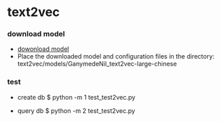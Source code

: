 # text2vec

### download model
* [dowonload model](https://huggingface.co/GanymedeNil/text2vec-large-chinese)
*  Place the downloaded model and configuration files in the directory: text2vec/models/GanymedeNil_text2vec-large-chinese
### test
* create db
$ python -m 1 test_test2vec.py

* query db
$ python -m 2 test_test2vec.py   
 
